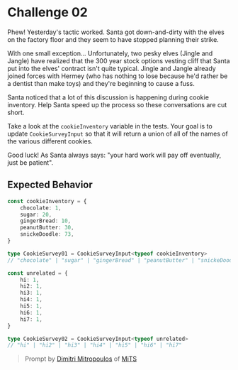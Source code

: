 # Challenge 02

Phew! Yesterday's tactic worked. Santa got down-and-dirty with the elves on the factory floor and they seem to have stopped planning their strike.

With one small exception... Unfortunately, two pesky elves (Jingle and Jangle) have realized that the 300 year stock options vesting cliff that Santa put into the elves' contract isn't quite typical. Jingle and Jangle already joined forces with Hermey (who has nothing to lose because he'd rather be a dentist than make toys) and they're beginning to cause a fuss.

Santa noticed that a lot of this discussion is happening during cookie inventory. Help Santa speed up the process so these conversations are cut short.

Take a look at the `cookieInventory` variable in the tests. Your goal is to update `CookieSurveyInput` so that it will return a union of all of the names of the various different cookies.

Good luck! As Santa always says: "your hard work will pay off eventually, just be patient".

## Expected Behavior

```ts
const cookieInventory = {
	chocolate: 1,
	sugar: 20,
	gingerBread: 10,
	peanutButter: 30,
	snickeDoodle: 73,
}

type CookieSurvey01 = CookieSurveyInput<typeof cookieInventory>
// "chocolate" | "sugar" | "gingerBread" | "peanutButter" | "snickeDoodle"

const unrelated = {
	hi: 1,
	hi2: 1,
	hi3: 1,
	hi4: 1,
	hi5: 1,
	hi6: 1,
	hi7: 1,
}

type CookieSurvey02 = CookieSurveyInput<typeof unrelated>
// "hi" | "hi2" | "hi3" | "hi4" | "hi5" | "hi6" | "hi7"
```

> Prompt by [Dimitri Mitropoulos](https://github.com/dimitropoulos) of [MiTS](https://www.youtube.com/@MichiganTypeScript)
